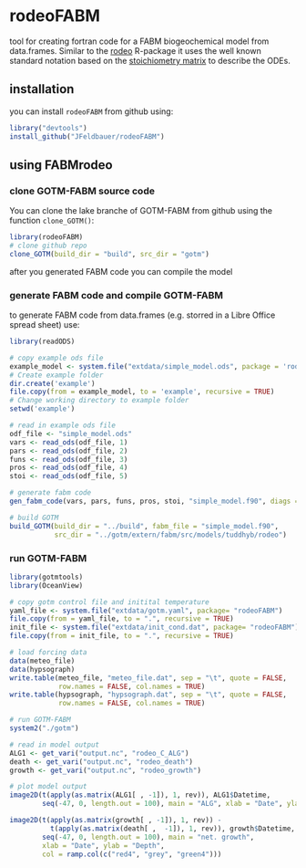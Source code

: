 # rodeoFABM
tool for creating fortran code for a FABM biogeochemical model from data.frames. Similar to the [rodeo](https://github.com/dkneis/rodeo) R-package it uses the well known standard notation based on the [stoichiometry matrix](https://en.wikipedia.org/wiki/Petersen_matrix) to describe the ODEs.

## installation
you can install `rodeoFABM` from github using:

```r
library("devtools")
install_github("JFeldbauer/rodeoFABM")
```

## using FABMrodeo

### clone GOTM-FABM source code

You can clone the lake branche of GOTM-FABM from github using the function `clone_GOTM()`:

```r
library(rodeoFABM)
# clone github repo
clone_GOTM(build_dir = "build", src_dir = "gotm")
```
after you generated FABM code you can compile the model


### generate FABM code and compile GOTM-FABM

to generate FABM code from data.frames (e.g. storred in a Libre Office spread sheet) use:

```r
library(readODS)

# copy example ods file
example_model <- system.file("extdata/simple_model.ods", package = 'rodeoFABM')
# Create example folder
dir.create('example') 
file.copy(from = example_model, to = 'example', recursive = TRUE)
# Change working directory to example folder
setwd('example') 

# read in example ods file
odf_file <- "simple_model.ods"
vars <- read_ods(odf_file, 1)
pars <- read_ods(odf_file, 2)
funs <- read_ods(odf_file, 3)
pros <- read_ods(odf_file, 4)
stoi <- read_ods(odf_file, 5)

# generate fabm code
gen_fabm_code(vars, pars, funs, pros, stoi, "simple_model.f90", diags = TRUE)

# build GOTM
build_GOTM(build_dir = "../build", fabm_file = "simple_model.f90",
           src_dir = "../gotm/extern/fabm/src/models/tuddhyb/rodeo")

```

### run GOTM-FABM

```r
library(gotmtools)
library(OceanView)

# copy gotm control file and initital temperature
yaml_file <- system.file("extdata/gotm.yaml", package= "rodeoFABM")
file.copy(from = yaml_file, to = ".", recursive = TRUE)
init_file <- system.file("extdata/init_cond.dat", package= "rodeoFABM")
file.copy(from = init_file, to = ".", recursive = TRUE)

# load forcing data
data(meteo_file)
data(hypsograph)
write.table(meteo_file, "meteo_file.dat", sep = "\t", quote = FALSE,
            row.names = FALSE, col.names = TRUE)
write.table(hypsograph, "hypsograph.dat", sep = "\t", quote = FALSE,
            row.names = FALSE, col.names = TRUE)

# run GOTM-FABM
system2("./gotm")

# read in model output
ALG1 <- get_vari("output.nc", "rodeo_C_ALG")
death <- get_vari("output.nc", "rodeo_death")
growth <- get_vari("output.nc", "rodeo_growth")

# plot model output
image2D(t(apply(as.matrix(ALG1[ , -1]), 1, rev)), ALG1$Datetime,
        seq(-47, 0, length.out = 100), main = "ALG", xlab = "Date", ylab = "Depth")

image2D(t(apply(as.matrix(growth[ , -1]), 1, rev)) - 
          t(apply(as.matrix(death[ ,  -1]), 1, rev)), growth$Datetime,
        seq(-47, 0, length.out = 100), main = "net. growth",
        xlab = "Date", ylab = "Depth",
        col = ramp.col(c("red4", "grey", "green4")))
```
